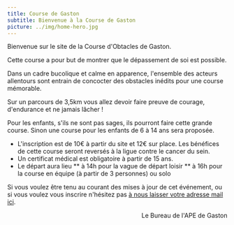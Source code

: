 ```yaml
---
title: Course de Gaston
subtitle: Bienvenue à la Course de Gaston
picture: ../img/home-hero.jpg
---
```


Bienvenue sur le site de la Course d'Obtacles de Gaston.

Cette course a pour but de montrer que le dépassement de soi est possible.

Dans un cadre bucolique et calme en apparence, l'ensemble des acteurs allentours sont entrain de concocter des obstacles inédits pour une course mémorable.

Sur un parcours de 3,5km vous allez devoir faire preuve de courage, d'endurance et ne jamais lâcher ! 

Pour les enfants, s'ils ne sont pas sages, ils pourront faire cette grande course. Sinon une course pour les enfants de 6 à 14 ans sera proposée. 

* L'inscription est de 10€ à partir du site et 12€ sur place. Les bénéfices de cette course seront reversés à la ligue contre le cancer du sein.
* Un certificat médical est obligatoire à partir de 15 ans. 
* Le départ aura lieu 
** à 14h pour la vague de départ loisir
** à 16h pour la course en équipe (à partir de 3 personnes) ou solo

Si vous voulez être tenu au courant des mises à jour de cet événement, ou si vous voulez vous inscrire n'hésitez pas [à nous laisser votre adresse mail ici](/redirect.html?destination=contact).

<div style="text-align: right"> Le Bureau de l'APE de Gaston </div>


